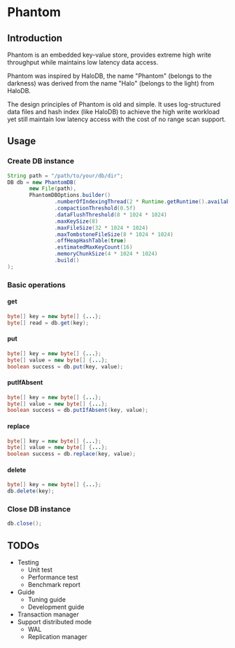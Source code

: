 # Phantom

## Introduction
Phantom is an embedded key-value store, provides extreme high write throughput while maintains low latency data access.

Phantom was inspired by HaloDB, the name "Phantom" (belongs to the darkness) was derived from 
the name "Halo" (belongs to the light) from HaloDB.

The design principles of Phantom is old and simple. It uses log-structured data files and hash index (like HaloDB) to 
achieve the high write workload yet still maintain low latency access with the cost of no range scan support.

## Usage

### Create DB instance
```java
String path = "/path/to/your/db/dir";
DB db = new PhantomDB(
       new File(path),
       PhantomDBOptions.builder()
               .numberOfIndexingThread(2 * Runtime.getRuntime().availableProcessors())
               .compactionThreshold(0.5f)
               .dataFlushThreshold(8 * 1024 * 1024)
               .maxKeySize(8)
               .maxFileSize(32 * 1024 * 1024)
               .maxTombstoneFileSize(8 * 1024 * 1024)
               .offHeapHashTable(true)
               .estimatedMaxKeyCount(16)
               .memoryChunkSize(4 * 1024 * 1024)
               .build()
);
```

### Basic operations
#### get
```java
byte[] key = new byte[] {...};
byte[] read = db.get(key);
```
#### put
```java
byte[] key = new byte[] {...};
byte[] value = new byte[] {...};
boolean success = db.put(key, value);
```
#### putIfAbsent
```java
byte[] key = new byte[] {...};
byte[] value = new byte[] {...};
boolean success = db.putIfAbsent(key, value);
```
#### replace
```java
byte[] key = new byte[] {...};
byte[] value = new byte[] {...};
boolean success = db.replace(key, value);
```
#### delete
```java
byte[] key = new byte[] {...};
db.delete(key);
```

### Close DB instance
```java
db.close();
```

## TODOs
- Testing
  - Unit test
  - Performance test
  - Benchmark report
- Guide
  - Tuning guide
  - Development guide
- Transaction manager
- Support distributed mode
    - WAL
    - Replication manager
